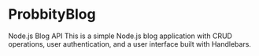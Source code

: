 # ProbbityBlog
Node.js Blog API This is a simple Node.js blog application with CRUD operations, user authentication, and a user interface built with Handlebars.

